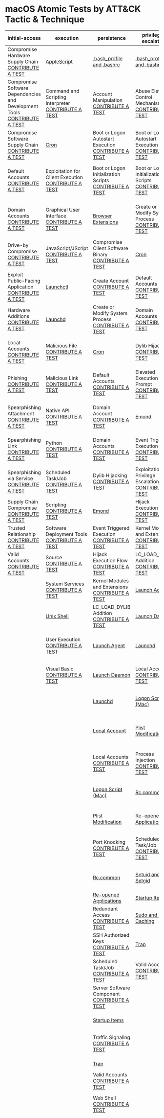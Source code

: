 # macOS Atomic Tests by ATT&CK Tactic & Technique
| initial-access | execution | persistence | privilege-escalation | defense-evasion | credential-access | discovery | lateral-movement | collection | exfiltration | command-and-control | impact |
|-----|-----|-----|-----|-----|-----|-----|-----|-----|-----|-----|-----|
| Compromise Hardware Supply Chain [CONTRIBUTE A TEST](https://atomicredteam.io/contributing) | [AppleScript](../../T1059.002/T1059.002.md) | [.bash_profile and .bashrc](../../T1546.004/T1546.004.md) | [.bash_profile and .bashrc](../../T1546.004/T1546.004.md) | Abuse Elevation Control Mechanism [CONTRIBUTE A TEST](https://atomicredteam.io/contributing) | [Bash History](../../T1552.003/T1552.003.md) | Account Discovery [CONTRIBUTE A TEST](https://atomicredteam.io/contributing) | Exploitation of Remote Services [CONTRIBUTE A TEST](https://atomicredteam.io/contributing) | Archive Collected Data [CONTRIBUTE A TEST](https://atomicredteam.io/contributing) | Automated Exfiltration [CONTRIBUTE A TEST](https://atomicredteam.io/contributing) | Application Layer Protocol [CONTRIBUTE A TEST](https://atomicredteam.io/contributing) | Account Access Removal [CONTRIBUTE A TEST](https://atomicredteam.io/contributing) |
| Compromise Software Dependencies and Development Tools [CONTRIBUTE A TEST](https://atomicredteam.io/contributing) | Command and Scripting Interpreter [CONTRIBUTE A TEST](https://atomicredteam.io/contributing) | Account Manipulation [CONTRIBUTE A TEST](https://atomicredteam.io/contributing) | Abuse Elevation Control Mechanism [CONTRIBUTE A TEST](https://atomicredteam.io/contributing) | [Binary Padding](../../T1027.001/T1027.001.md) | Brute Force [CONTRIBUTE A TEST](https://atomicredteam.io/contributing) | Application Window Discovery [CONTRIBUTE A TEST](https://atomicredteam.io/contributing) | Internal Spearphishing [CONTRIBUTE A TEST](https://atomicredteam.io/contributing) | Archive via Custom Method [CONTRIBUTE A TEST](https://atomicredteam.io/contributing) | [Data Transfer Size Limits](../../T1030/T1030.md) | Asymmetric Cryptography [CONTRIBUTE A TEST](https://atomicredteam.io/contributing) | Application Exhaustion Flood [CONTRIBUTE A TEST](https://atomicredteam.io/contributing) |
| Compromise Software Supply Chain [CONTRIBUTE A TEST](https://atomicredteam.io/contributing) | [Cron](../../T1053.003/T1053.003.md) | Boot or Logon Autostart Execution [CONTRIBUTE A TEST](https://atomicredteam.io/contributing) | Boot or Logon Autostart Execution [CONTRIBUTE A TEST](https://atomicredteam.io/contributing) | [Clear Command History](../../T1070.003/T1070.003.md) | Credential Stuffing [CONTRIBUTE A TEST](https://atomicredteam.io/contributing) | [Browser Bookmark Discovery](../../T1217/T1217.md) | Lateral Tool Transfer [CONTRIBUTE A TEST](https://atomicredteam.io/contributing) | Archive via Library [CONTRIBUTE A TEST](https://atomicredteam.io/contributing) | [Exfiltration Over Alternative Protocol](../../T1048/T1048.md) | Bidirectional Communication [CONTRIBUTE A TEST](https://atomicredteam.io/contributing) | Application or System Exploitation [CONTRIBUTE A TEST](https://atomicredteam.io/contributing) |
| Default Accounts [CONTRIBUTE A TEST](https://atomicredteam.io/contributing) | Exploitation for Client Execution [CONTRIBUTE A TEST](https://atomicredteam.io/contributing) | Boot or Logon Initialization Scripts [CONTRIBUTE A TEST](https://atomicredteam.io/contributing) | Boot or Logon Initialization Scripts [CONTRIBUTE A TEST](https://atomicredteam.io/contributing) | [Clear Linux or Mac System Logs](../../T1070.002/T1070.002.md) | [Credentials In Files](../../T1552.001/T1552.001.md) | Domain Account [CONTRIBUTE A TEST](https://atomicredteam.io/contributing) | Remote Service Session Hijacking [CONTRIBUTE A TEST](https://atomicredteam.io/contributing) | [Archive via Utility](../../T1560.001/T1560.001.md) | Exfiltration Over Asymmetric Encrypted Non-C2 Protocol [CONTRIBUTE A TEST](https://atomicredteam.io/contributing) | Commonly Used Port [CONTRIBUTE A TEST](https://atomicredteam.io/contributing) | [Data Destruction](../../T1485/T1485.md) |
| Domain Accounts [CONTRIBUTE A TEST](https://atomicredteam.io/contributing) | Graphical User Interface [CONTRIBUTE A TEST](https://atomicredteam.io/contributing) | [Browser Extensions](../../T1176/T1176.md) | Create or Modify System Process [CONTRIBUTE A TEST](https://atomicredteam.io/contributing) | Code Signing [CONTRIBUTE A TEST](https://atomicredteam.io/contributing) | Credentials from Password Stores [CONTRIBUTE A TEST](https://atomicredteam.io/contributing) | Domain Groups [CONTRIBUTE A TEST](https://atomicredteam.io/contributing) | Remote Services [CONTRIBUTE A TEST](https://atomicredteam.io/contributing) | Audio Capture [CONTRIBUTE A TEST](https://atomicredteam.io/contributing) | Exfiltration Over Bluetooth [CONTRIBUTE A TEST](https://atomicredteam.io/contributing) | Communication Through Removable Media [CONTRIBUTE A TEST](https://atomicredteam.io/contributing) | Data Encrypted for Impact [CONTRIBUTE A TEST](https://atomicredteam.io/contributing) |
| Drive-by Compromise [CONTRIBUTE A TEST](https://atomicredteam.io/contributing) | JavaScript/JScript [CONTRIBUTE A TEST](https://atomicredteam.io/contributing) | Compromise Client Software Binary [CONTRIBUTE A TEST](https://atomicredteam.io/contributing) | [Cron](../../T1053.003/T1053.003.md) | Compile After Delivery [CONTRIBUTE A TEST](https://atomicredteam.io/contributing) | [Credentials from Web Browsers](../../T1555.003/T1555.003.md) | [File and Directory Discovery](../../T1083/T1083.md) | SSH [CONTRIBUTE A TEST](https://atomicredteam.io/contributing) | Automated Collection [CONTRIBUTE A TEST](https://atomicredteam.io/contributing) | Exfiltration Over C2 Channel [CONTRIBUTE A TEST](https://atomicredteam.io/contributing) | DNS [CONTRIBUTE A TEST](https://atomicredteam.io/contributing) | Data Manipulation [CONTRIBUTE A TEST](https://atomicredteam.io/contributing) |
| Exploit Public-Facing Application [CONTRIBUTE A TEST](https://atomicredteam.io/contributing) | [Launchctl](../../T1569.001/T1569.001.md) | Create Account [CONTRIBUTE A TEST](https://atomicredteam.io/contributing) | Default Accounts [CONTRIBUTE A TEST](https://atomicredteam.io/contributing) | Default Accounts [CONTRIBUTE A TEST](https://atomicredteam.io/contributing) | Exploitation for Credential Access [CONTRIBUTE A TEST](https://atomicredteam.io/contributing) | [Local Account](../../T1087.001/T1087.001.md) | SSH Hijacking [CONTRIBUTE A TEST](https://atomicredteam.io/contributing) | Clipboard Data [CONTRIBUTE A TEST](https://atomicredteam.io/contributing) | Exfiltration Over Other Network Medium [CONTRIBUTE A TEST](https://atomicredteam.io/contributing) | DNS Calculation [CONTRIBUTE A TEST](https://atomicredteam.io/contributing) | Defacement [CONTRIBUTE A TEST](https://atomicredteam.io/contributing) |
| Hardware Additions [CONTRIBUTE A TEST](https://atomicredteam.io/contributing) | [Launchd](../../T1053.004/T1053.004.md) | Create or Modify System Process [CONTRIBUTE A TEST](https://atomicredteam.io/contributing) | Domain Accounts [CONTRIBUTE A TEST](https://atomicredteam.io/contributing) | Deobfuscate/Decode Files or Information [CONTRIBUTE A TEST](https://atomicredteam.io/contributing) | [GUI Input Capture](../../T1056.002/T1056.002.md) | [Local Groups](../../T1069.001/T1069.001.md) | Software Deployment Tools [CONTRIBUTE A TEST](https://atomicredteam.io/contributing) | Data Staged [CONTRIBUTE A TEST](https://atomicredteam.io/contributing) | Exfiltration Over Physical Medium [CONTRIBUTE A TEST](https://atomicredteam.io/contributing) | Data Encoding [CONTRIBUTE A TEST](https://atomicredteam.io/contributing) | Direct Network Flood [CONTRIBUTE A TEST](https://atomicredteam.io/contributing) |
| Local Accounts [CONTRIBUTE A TEST](https://atomicredteam.io/contributing) | Malicious File [CONTRIBUTE A TEST](https://atomicredteam.io/contributing) | [Cron](../../T1053.003/T1053.003.md) | Dylib Hijacking [CONTRIBUTE A TEST](https://atomicredteam.io/contributing) | Disable or Modify System Firewall [CONTRIBUTE A TEST](https://atomicredteam.io/contributing) | Input Capture [CONTRIBUTE A TEST](https://atomicredteam.io/contributing) | [Network Service Scanning](../../T1046/T1046.md) | VNC [CONTRIBUTE A TEST](https://atomicredteam.io/contributing) | Data from Information Repositories [CONTRIBUTE A TEST](https://atomicredteam.io/contributing) | Exfiltration Over Symmetric Encrypted Non-C2 Protocol [CONTRIBUTE A TEST](https://atomicredteam.io/contributing) | Data Obfuscation [CONTRIBUTE A TEST](https://atomicredteam.io/contributing) | Disk Content Wipe [CONTRIBUTE A TEST](https://atomicredteam.io/contributing) |
| Phishing [CONTRIBUTE A TEST](https://atomicredteam.io/contributing) | Malicious Link [CONTRIBUTE A TEST](https://atomicredteam.io/contributing) | Default Accounts [CONTRIBUTE A TEST](https://atomicredteam.io/contributing) | Elevated Execution with Prompt [CONTRIBUTE A TEST](https://atomicredteam.io/contributing) | [Disable or Modify Tools](../../T1562.001/T1562.001.md) | [Keychain](../../T1555.001/T1555.001.md) | [Network Share Discovery](../../T1135/T1135.md) |  | Data from Local System [CONTRIBUTE A TEST](https://atomicredteam.io/contributing) | [Exfiltration Over Unencrypted/Obfuscated Non-C2 Protocol](../../T1048.003/T1048.003.md) | Dead Drop Resolver [CONTRIBUTE A TEST](https://atomicredteam.io/contributing) | Disk Structure Wipe [CONTRIBUTE A TEST](https://atomicredteam.io/contributing) |
| Spearphishing Attachment [CONTRIBUTE A TEST](https://atomicredteam.io/contributing) | Native API [CONTRIBUTE A TEST](https://atomicredteam.io/contributing) | Domain Account [CONTRIBUTE A TEST](https://atomicredteam.io/contributing) | [Emond](../../T1546.014/T1546.014.md) | Domain Accounts [CONTRIBUTE A TEST](https://atomicredteam.io/contributing) | Keylogging [CONTRIBUTE A TEST](https://atomicredteam.io/contributing) | [Network Sniffing](../../T1040/T1040.md) |  | Data from Network Shared Drive [CONTRIBUTE A TEST](https://atomicredteam.io/contributing) | Exfiltration Over Web Service [CONTRIBUTE A TEST](https://atomicredteam.io/contributing) | Domain Fronting [CONTRIBUTE A TEST](https://atomicredteam.io/contributing) | Disk Wipe [CONTRIBUTE A TEST](https://atomicredteam.io/contributing) |
| Spearphishing Link [CONTRIBUTE A TEST](https://atomicredteam.io/contributing) | Python [CONTRIBUTE A TEST](https://atomicredteam.io/contributing) | Domain Accounts [CONTRIBUTE A TEST](https://atomicredteam.io/contributing) | Event Triggered Execution [CONTRIBUTE A TEST](https://atomicredteam.io/contributing) | Dylib Hijacking [CONTRIBUTE A TEST](https://atomicredteam.io/contributing) | Man-in-the-Middle [CONTRIBUTE A TEST](https://atomicredteam.io/contributing) | [Password Policy Discovery](../../T1201/T1201.md) |  | Data from Removable Media [CONTRIBUTE A TEST](https://atomicredteam.io/contributing) | Exfiltration over USB [CONTRIBUTE A TEST](https://atomicredteam.io/contributing) | Domain Generation Algorithms [CONTRIBUTE A TEST](https://atomicredteam.io/contributing) | Endpoint Denial of Service [CONTRIBUTE A TEST](https://atomicredteam.io/contributing) |
| Spearphishing via Service [CONTRIBUTE A TEST](https://atomicredteam.io/contributing) | Scheduled Task/Job [CONTRIBUTE A TEST](https://atomicredteam.io/contributing) | Dylib Hijacking [CONTRIBUTE A TEST](https://atomicredteam.io/contributing) | Exploitation for Privilege Escalation [CONTRIBUTE A TEST](https://atomicredteam.io/contributing) | Elevated Execution with Prompt [CONTRIBUTE A TEST](https://atomicredteam.io/contributing) | Modify Authentication Process [CONTRIBUTE A TEST](https://atomicredteam.io/contributing) | Peripheral Device Discovery [CONTRIBUTE A TEST](https://atomicredteam.io/contributing) |  | [GUI Input Capture](../../T1056.002/T1056.002.md) | Exfiltration to Cloud Storage [CONTRIBUTE A TEST](https://atomicredteam.io/contributing) | Dynamic Resolution [CONTRIBUTE A TEST](https://atomicredteam.io/contributing) | External Defacement [CONTRIBUTE A TEST](https://atomicredteam.io/contributing) |
| Supply Chain Compromise [CONTRIBUTE A TEST](https://atomicredteam.io/contributing) | Scripting [CONTRIBUTE A TEST](https://atomicredteam.io/contributing) | [Emond](../../T1546.014/T1546.014.md) | Hijack Execution Flow [CONTRIBUTE A TEST](https://atomicredteam.io/contributing) | Environmental Keying [CONTRIBUTE A TEST](https://atomicredteam.io/contributing) | [Network Sniffing](../../T1040/T1040.md) | Permission Groups Discovery [CONTRIBUTE A TEST](https://atomicredteam.io/contributing) |  | Input Capture [CONTRIBUTE A TEST](https://atomicredteam.io/contributing) | Exfiltration to Code Repository [CONTRIBUTE A TEST](https://atomicredteam.io/contributing) | Encrypted Channel [CONTRIBUTE A TEST](https://atomicredteam.io/contributing) | Firmware Corruption [CONTRIBUTE A TEST](https://atomicredteam.io/contributing) |
| Trusted Relationship [CONTRIBUTE A TEST](https://atomicredteam.io/contributing) | Software Deployment Tools [CONTRIBUTE A TEST](https://atomicredteam.io/contributing) | Event Triggered Execution [CONTRIBUTE A TEST](https://atomicredteam.io/contributing) | Kernel Modules and Extensions [CONTRIBUTE A TEST](https://atomicredteam.io/contributing) | Execution Guardrails [CONTRIBUTE A TEST](https://atomicredteam.io/contributing) | OS Credential Dumping [CONTRIBUTE A TEST](https://atomicredteam.io/contributing) | [Process Discovery](../../T1057/T1057.md) |  | Keylogging [CONTRIBUTE A TEST](https://atomicredteam.io/contributing) | Scheduled Transfer [CONTRIBUTE A TEST](https://atomicredteam.io/contributing) | External Proxy [CONTRIBUTE A TEST](https://atomicredteam.io/contributing) | Inhibit System Recovery [CONTRIBUTE A TEST](https://atomicredteam.io/contributing) |
| Valid Accounts [CONTRIBUTE A TEST](https://atomicredteam.io/contributing) | Source [CONTRIBUTE A TEST](https://atomicredteam.io/contributing) | Hijack Execution Flow [CONTRIBUTE A TEST](https://atomicredteam.io/contributing) | LC_LOAD_DYLIB Addition [CONTRIBUTE A TEST](https://atomicredteam.io/contributing) | Exploitation for Defense Evasion [CONTRIBUTE A TEST](https://atomicredteam.io/contributing) | Password Cracking [CONTRIBUTE A TEST](https://atomicredteam.io/contributing) | [Remote System Discovery](../../T1018/T1018.md) |  | [Local Data Staging](../../T1074.001/T1074.001.md) |  | Fallback Channels [CONTRIBUTE A TEST](https://atomicredteam.io/contributing) | Internal Defacement [CONTRIBUTE A TEST](https://atomicredteam.io/contributing) |
|  | System Services [CONTRIBUTE A TEST](https://atomicredteam.io/contributing) | Kernel Modules and Extensions [CONTRIBUTE A TEST](https://atomicredteam.io/contributing) | [Launch Agent](../../T1543.001/T1543.001.md) | [File Deletion](../../T1070.004/T1070.004.md) | Password Guessing [CONTRIBUTE A TEST](https://atomicredteam.io/contributing) | [Security Software Discovery](../../T1518.001/T1518.001.md) |  | Man-in-the-Middle [CONTRIBUTE A TEST](https://atomicredteam.io/contributing) |  | Fast Flux DNS [CONTRIBUTE A TEST](https://atomicredteam.io/contributing) | Network Denial of Service [CONTRIBUTE A TEST](https://atomicredteam.io/contributing) |
|  | [Unix Shell](../../T1059.004/T1059.004.md) | LC_LOAD_DYLIB Addition [CONTRIBUTE A TEST](https://atomicredteam.io/contributing) | [Launch Daemon](../../T1543.004/T1543.004.md) | File and Directory Permissions Modification [CONTRIBUTE A TEST](https://atomicredteam.io/contributing) | Password Spraying [CONTRIBUTE A TEST](https://atomicredteam.io/contributing) | [Software Discovery](../../T1518/T1518.md) |  | Remote Data Staging [CONTRIBUTE A TEST](https://atomicredteam.io/contributing) |  | File Transfer Protocols [CONTRIBUTE A TEST](https://atomicredteam.io/contributing) | OS Exhaustion Flood [CONTRIBUTE A TEST](https://atomicredteam.io/contributing) |
|  | User Execution [CONTRIBUTE A TEST](https://atomicredteam.io/contributing) | [Launch Agent](../../T1543.001/T1543.001.md) | [Launchd](../../T1053.004/T1053.004.md) | [Gatekeeper Bypass](../../T1553.001/T1553.001.md) | Pluggable Authentication Modules [CONTRIBUTE A TEST](https://atomicredteam.io/contributing) | [System Checks](../../T1497.001/T1497.001.md) |  | [Screen Capture](../../T1113/T1113.md) |  | [Ingress Tool Transfer](../../T1105/T1105.md) | Reflection Amplification [CONTRIBUTE A TEST](https://atomicredteam.io/contributing) |
|  | Visual Basic [CONTRIBUTE A TEST](https://atomicredteam.io/contributing) | [Launch Daemon](../../T1543.004/T1543.004.md) | Local Accounts [CONTRIBUTE A TEST](https://atomicredteam.io/contributing) | [HISTCONTROL](../../T1562.003/T1562.003.md) | [Private Keys](../../T1552.004/T1552.004.md) | [System Information Discovery](../../T1082/T1082.md) |  | Video Capture [CONTRIBUTE A TEST](https://atomicredteam.io/contributing) |  | [Internal Proxy](../../T1090.001/T1090.001.md) | [Resource Hijacking](../../T1496/T1496.md) |
|  |  | [Launchd](../../T1053.004/T1053.004.md) | [Logon Script (Mac)](../../T1037.002/T1037.002.md) | Hidden File System [CONTRIBUTE A TEST](https://atomicredteam.io/contributing) | Securityd Memory [CONTRIBUTE A TEST](https://atomicredteam.io/contributing) | [System Network Configuration Discovery](../../T1016/T1016.md) |  | Web Portal Capture [CONTRIBUTE A TEST](https://atomicredteam.io/contributing) |  | Junk Data [CONTRIBUTE A TEST](https://atomicredteam.io/contributing) | Runtime Data Manipulation [CONTRIBUTE A TEST](https://atomicredteam.io/contributing) |
|  |  | [Local Account](../../T1136.001/T1136.001.md) | [Plist Modification](../../T1547.011/T1547.011.md) | [Hidden Files and Directories](../../T1564.001/T1564.001.md) | Steal Web Session Cookie [CONTRIBUTE A TEST](https://atomicredteam.io/contributing) | [System Network Connections Discovery](../../T1049/T1049.md) |  |  |  | Mail Protocols [CONTRIBUTE A TEST](https://atomicredteam.io/contributing) | Service Exhaustion Flood [CONTRIBUTE A TEST](https://atomicredteam.io/contributing) |
|  |  | Local Accounts [CONTRIBUTE A TEST](https://atomicredteam.io/contributing) | Process Injection [CONTRIBUTE A TEST](https://atomicredteam.io/contributing) | [Hidden Users](../../T1564.002/T1564.002.md) | Two-Factor Authentication Interception [CONTRIBUTE A TEST](https://atomicredteam.io/contributing) | [System Owner/User Discovery](../../T1033/T1033.md) |  |  |  | Multi-Stage Channels [CONTRIBUTE A TEST](https://atomicredteam.io/contributing) | Stored Data Manipulation [CONTRIBUTE A TEST](https://atomicredteam.io/contributing) |
|  |  | [Logon Script (Mac)](../../T1037.002/T1037.002.md) | [Rc.common](../../T1037.004/T1037.004.md) | Hidden Window [CONTRIBUTE A TEST](https://atomicredteam.io/contributing) | Unsecured Credentials [CONTRIBUTE A TEST](https://atomicredteam.io/contributing) | Time Based Evasion [CONTRIBUTE A TEST](https://atomicredteam.io/contributing) |  |  |  | Multi-hop Proxy [CONTRIBUTE A TEST](https://atomicredteam.io/contributing) | [System Shutdown/Reboot](../../T1529/T1529.md) |
|  |  | [Plist Modification](../../T1547.011/T1547.011.md) | [Re-opened Applications](../../T1547.007/T1547.007.md) | Hide Artifacts [CONTRIBUTE A TEST](https://atomicredteam.io/contributing) | Web Portal Capture [CONTRIBUTE A TEST](https://atomicredteam.io/contributing) | User Activity Based Checks [CONTRIBUTE A TEST](https://atomicredteam.io/contributing) |  |  |  | Multiband Communication [CONTRIBUTE A TEST](https://atomicredteam.io/contributing) | Transmitted Data Manipulation [CONTRIBUTE A TEST](https://atomicredteam.io/contributing) |
|  |  | Port Knocking [CONTRIBUTE A TEST](https://atomicredteam.io/contributing) | Scheduled Task/Job [CONTRIBUTE A TEST](https://atomicredteam.io/contributing) | Hijack Execution Flow [CONTRIBUTE A TEST](https://atomicredteam.io/contributing) |  | Virtualization/Sandbox Evasion [CONTRIBUTE A TEST](https://atomicredteam.io/contributing) |  |  |  | Non-Application Layer Protocol [CONTRIBUTE A TEST](https://atomicredteam.io/contributing) |  |
|  |  | [Rc.common](../../T1037.004/T1037.004.md) | [Setuid and Setgid](../../T1548.001/T1548.001.md) | Impair Defenses [CONTRIBUTE A TEST](https://atomicredteam.io/contributing) |  |  |  |  |  | Non-Standard Encoding [CONTRIBUTE A TEST](https://atomicredteam.io/contributing) |  |
|  |  | [Re-opened Applications](../../T1547.007/T1547.007.md) | [Startup Items](../../T1037.005/T1037.005.md) | Indicator Blocking [CONTRIBUTE A TEST](https://atomicredteam.io/contributing) |  |  |  |  |  | [Non-Standard Port](../../T1571/T1571.md) |  |
|  |  | Redundant Access [CONTRIBUTE A TEST](https://atomicredteam.io/contributing) | [Sudo and Sudo Caching](../../T1548.003/T1548.003.md) | Indicator Removal from Tools [CONTRIBUTE A TEST](https://atomicredteam.io/contributing) |  |  |  |  |  | One-Way Communication [CONTRIBUTE A TEST](https://atomicredteam.io/contributing) |  |
|  |  | SSH Authorized Keys [CONTRIBUTE A TEST](https://atomicredteam.io/contributing) | [Trap](../../T1546.005/T1546.005.md) | Indicator Removal on Host [CONTRIBUTE A TEST](https://atomicredteam.io/contributing) |  |  |  |  |  | Port Knocking [CONTRIBUTE A TEST](https://atomicredteam.io/contributing) |  |
|  |  | Scheduled Task/Job [CONTRIBUTE A TEST](https://atomicredteam.io/contributing) | Valid Accounts [CONTRIBUTE A TEST](https://atomicredteam.io/contributing) | [Install Root Certificate](../../T1553.004/T1553.004.md) |  |  |  |  |  | Protocol Impersonation [CONTRIBUTE A TEST](https://atomicredteam.io/contributing) |  |
|  |  | Server Software Component [CONTRIBUTE A TEST](https://atomicredteam.io/contributing) |  | Invalid Code Signature [CONTRIBUTE A TEST](https://atomicredteam.io/contributing) |  |  |  |  |  | Protocol Tunneling [CONTRIBUTE A TEST](https://atomicredteam.io/contributing) |  |
|  |  | [Startup Items](../../T1037.005/T1037.005.md) |  | LC_MAIN Hijacking [CONTRIBUTE A TEST](https://atomicredteam.io/contributing) |  |  |  |  |  | Proxy [CONTRIBUTE A TEST](https://atomicredteam.io/contributing) |  |
|  |  | Traffic Signaling [CONTRIBUTE A TEST](https://atomicredteam.io/contributing) |  | [Linux and Mac File and Directory Permissions Modification](../../T1222.002/T1222.002.md) |  |  |  |  |  | Remote Access Software [CONTRIBUTE A TEST](https://atomicredteam.io/contributing) |  |
|  |  | [Trap](../../T1546.005/T1546.005.md) |  | Local Accounts [CONTRIBUTE A TEST](https://atomicredteam.io/contributing) |  |  |  |  |  | [Standard Encoding](../../T1132.001/T1132.001.md) |  |
|  |  | Valid Accounts [CONTRIBUTE A TEST](https://atomicredteam.io/contributing) |  | Masquerading [CONTRIBUTE A TEST](https://atomicredteam.io/contributing) |  |  |  |  |  | Steganography [CONTRIBUTE A TEST](https://atomicredteam.io/contributing) |  |
|  |  | Web Shell [CONTRIBUTE A TEST](https://atomicredteam.io/contributing) |  | Match Legitimate Name or Location [CONTRIBUTE A TEST](https://atomicredteam.io/contributing) |  |  |  |  |  | Symmetric Cryptography [CONTRIBUTE A TEST](https://atomicredteam.io/contributing) |  |
|  |  |  |  | Modify Authentication Process [CONTRIBUTE A TEST](https://atomicredteam.io/contributing) |  |  |  |  |  | Traffic Signaling [CONTRIBUTE A TEST](https://atomicredteam.io/contributing) |  |
|  |  |  |  | [Obfuscated Files or Information](../../T1027/T1027.md) |  |  |  |  |  | [Web Protocols](../../T1071.001/T1071.001.md) |  |
|  |  |  |  | Pluggable Authentication Modules [CONTRIBUTE A TEST](https://atomicredteam.io/contributing) |  |  |  |  |  | Web Service [CONTRIBUTE A TEST](https://atomicredteam.io/contributing) |  |
|  |  |  |  | Port Knocking [CONTRIBUTE A TEST](https://atomicredteam.io/contributing) |  |  |  |  |  |  |  |
|  |  |  |  | Process Injection [CONTRIBUTE A TEST](https://atomicredteam.io/contributing) |  |  |  |  |  |  |  |
|  |  |  |  | Redundant Access [CONTRIBUTE A TEST](https://atomicredteam.io/contributing) |  |  |  |  |  |  |  |
|  |  |  |  | Rename System Utilities [CONTRIBUTE A TEST](https://atomicredteam.io/contributing) |  |  |  |  |  |  |  |
|  |  |  |  | Right-to-Left Override [CONTRIBUTE A TEST](https://atomicredteam.io/contributing) |  |  |  |  |  |  |  |
|  |  |  |  | Rootkit [CONTRIBUTE A TEST](https://atomicredteam.io/contributing) |  |  |  |  |  |  |  |
|  |  |  |  | Run Virtual Instance [CONTRIBUTE A TEST](https://atomicredteam.io/contributing) |  |  |  |  |  |  |  |
|  |  |  |  | Scripting [CONTRIBUTE A TEST](https://atomicredteam.io/contributing) |  |  |  |  |  |  |  |
|  |  |  |  | [Setuid and Setgid](../../T1548.001/T1548.001.md) |  |  |  |  |  |  |  |
|  |  |  |  | [Software Packing](../../T1027.002/T1027.002.md) |  |  |  |  |  |  |  |
|  |  |  |  | [Space after Filename](../../T1036.006/T1036.006.md) |  |  |  |  |  |  |  |
|  |  |  |  | Steganography [CONTRIBUTE A TEST](https://atomicredteam.io/contributing) |  |  |  |  |  |  |  |
|  |  |  |  | Subvert Trust Controls [CONTRIBUTE A TEST](https://atomicredteam.io/contributing) |  |  |  |  |  |  |  |
|  |  |  |  | [Sudo and Sudo Caching](../../T1548.003/T1548.003.md) |  |  |  |  |  |  |  |
|  |  |  |  | [System Checks](../../T1497.001/T1497.001.md) |  |  |  |  |  |  |  |
|  |  |  |  | Time Based Evasion [CONTRIBUTE A TEST](https://atomicredteam.io/contributing) |  |  |  |  |  |  |  |
|  |  |  |  | [Timestomp](../../T1070.006/T1070.006.md) |  |  |  |  |  |  |  |
|  |  |  |  | Traffic Signaling [CONTRIBUTE A TEST](https://atomicredteam.io/contributing) |  |  |  |  |  |  |  |
|  |  |  |  | User Activity Based Checks [CONTRIBUTE A TEST](https://atomicredteam.io/contributing) |  |  |  |  |  |  |  |
|  |  |  |  | Valid Accounts [CONTRIBUTE A TEST](https://atomicredteam.io/contributing) |  |  |  |  |  |  |  |
|  |  |  |  | Virtualization/Sandbox Evasion [CONTRIBUTE A TEST](https://atomicredteam.io/contributing) |  |  |  |  |  |  |  |
